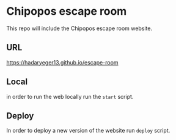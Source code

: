 # Chipopos escape room
This repo will include the Chipopos escape room website.

## URL
https://hadaryeger13.github.io/escape-room

## Local
in order to run  the web locally run the `start` script.

## Deploy
In order to deploy a new version of the website run `deploy` script.